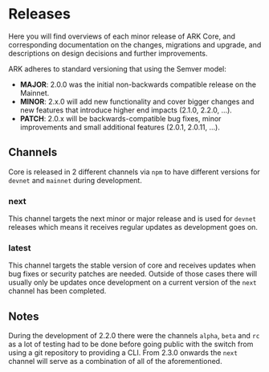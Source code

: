 # Releases

Here you will find overviews of each minor release of ARK Core, and corresponding documentation on the changes, migrations and upgrade, and descriptions on design decisions and further improvements.

ARK adheres to standard versioning that using the Semver model:

- **MAJOR**: 2.0.0 was the initial non-backwards compatible release on the Mainnet.
- **MINOR**: 2.x.0 will add new functionality and cover bigger changes and new features that introduce higher end impacts (2.1.0, 2.2.0, …).
- **PATCH**: 2.0.x will be backwards-compatible bug fixes, minor improvements and small additional features (2.0.1, 2.0.11, …).

## Channels

Core is released in 2 different channels via `npm` to have different versions for `devnet` and `mainnet` during development.

### next

This channel targets the next minor or major release and is used for `devnet` releases which means it receives regular updates as development goes on.

### latest

This channel targets the stable version of core and receives updates when bug fixes or security patches are needed. Outside of those cases there will usually only be updates once development on a current version of the `next` channel has been completed.

## Notes

During the development of 2.2.0 there were the channels `alpha`, `beta` and `rc` as a lot of testing had to be done before going public with the switch from using a git repository to providing a CLI. From 2.3.0 onwards the `next` channel will serve as a combination of all of the aforementioned.
